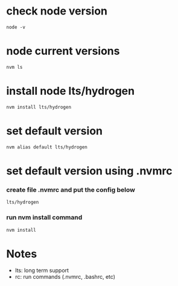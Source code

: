 # check node version

```
node -v
```

# node current versions

```
nvm ls
```

# install node lts/hydrogen

```
nvm install lts/hydrogen
```

# set default version

```
nvm alias default lts/hydrogen
```

# set default version using .nvmrc

### create file .nvmrc and put the config below

```
lts/hydrogen
```

### run nvm install command

```
nvm install
```

# Notes

- lts: long term support
- rc: run commands (.nvmrc, .bashrc, etc)
